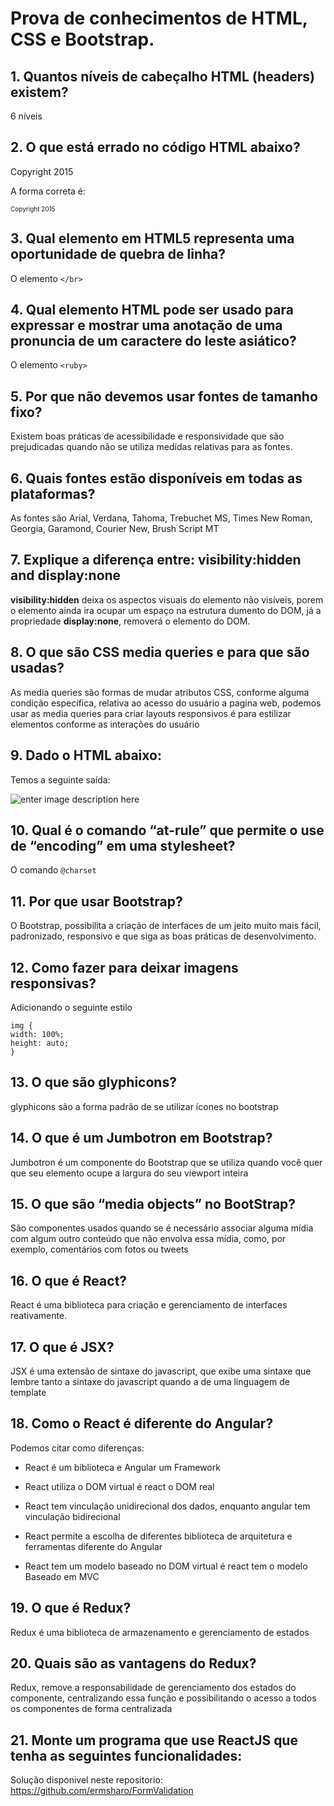 # Prova de conhecimentos de HTML, CSS e Bootstrap.

  

## 1. Quantos níveis de cabeçalho HTML (headers) existem?

6 níveis

 
## 2. O que está errado no código HTML abaixo?

<p style"font-size:10px;">Copyright <span>2015</span></p>

  

A forma correta é:

  

<p style="font-size:10px">Copyright <span>2015</span></p>

  

  

## 3. Qual elemento em HTML5 representa uma oportunidade de quebra de linha?
O elemento     `</br>`

  

## 4. Qual elemento HTML pode ser usado para expressar e mostrar uma anotação de uma pronuncia de um caractere do leste asiático?

  O elemento     `<ruby>`

## 5. Por que não devemos usar fontes de tamanho fixo?
Existem boas práticas de acessibilidade e responsividade que são prejudicadas quando não se utiliza medidas relativas para as fontes.

  

## 6. Quais fontes estão disponíveis em todas as plataformas?

  As fontes são Arial, Verdana, Tahoma, Trebuchet MS, Times New Roman, Georgia, Garamond, Courier New, Brush Script MT

  

## 7. Explique a diferença entre: visibility:hidden and display:none

  **visibility:hidden** deixa os aspectos visuais do elemento não visíveis, porem o elemento ainda ira ocupar um espaço na estrutura dumento do DOM, já a propriedade **display:none**, removerá o elemento do DOM.

  

## 8. O que são CSS media queries e para que são usadas?
As media queries são formas de mudar atributos CSS, conforme alguma condição específica, relativa ao acesso do usuário a pagina web, podemos usar as media queries para criar layouts responsivos é para estilizar elementos conforme as interações do usuário
  

## 9. Dado o HTML abaixo:

Temos a seguinte saída: 

![enter image description here](https://i.ibb.co/KWxmPm1/screencapture-127-0-0-1-5500-index-html-2023-01-30-12-26-38.png)

  

  

## 10. Qual é o comando “at-rule” que permite o use de “encoding” em uma stylesheet?

  O comando `@charset`

  

## 11. Por que usar Bootstrap?

  O Bootstrap, possibilita a criação de interfaces de um jeito muito mais fácil, padronizado, responsivo e que siga as boas práticas de desenvolvimento.

  

## 12. Como fazer para deixar imagens responsivas?
Adicionando o seguinte estilo

    img {
    width: 100%;
    height: auto;
    }

  

  

## 13. O que são glyphicons?

  glyphicons são a forma padrão de se utilizar ícones no bootstrap

  

## 14. O que é um Jumbotron em Bootstrap?

  Jumbotron é um componente do Bootstrap que se utiliza quando você quer que seu elemento ocupe a largura do seu viewport inteira

  

## 15. O que são “media objects” no BootStrap?
São componentes usados quando se é necessário associar alguma mídia com algum outro conteúdo que não envolva essa mídia, como, por exemplo, comentários com fotos ou tweets
  

  

## 16. O que é React?

  React é uma biblioteca para criação e gerenciamento de interfaces reativamente.

  

## 17. O que é JSX?

  JSX é uma extensão de sintaxe do javascript, que exibe uma sintaxe que lembre tanto a sintaxe do javascript quando a de uma linguagem de template

  

## 18. Como o React é diferente do Angular?

  Podemos citar como diferenças:

-   React é um biblioteca e Angular um Framework
    
-   React utiliza o DOM virtual é react o DOM real
    
-   React tem vinculação unidirecional dos dados, enquanto angular tem vinculação bidirecional
    
-   React permite a escolha de diferentes biblioteca de arquitetura e ferramentas diferente do Angular
    
-   React tem um modelo baseado no DOM virtual é react tem o modelo Baseado em MVC

## 19. O que é Redux?

  Redux é uma biblioteca de armazenamento e gerenciamento de estados

  

## 20. Quais são as vantagens do Redux?
Redux, remove a responsabilidade de gerenciamento dos estados do componente, centralizando essa função e possibilitando o acesso a todos os componentes de forma centralizada
  

## 21. Monte um programa que use ReactJS que tenha as seguintes funcionalidades:

Solução disponivel neste repositorio: 
https://github.com/ermsharo/FormValidation